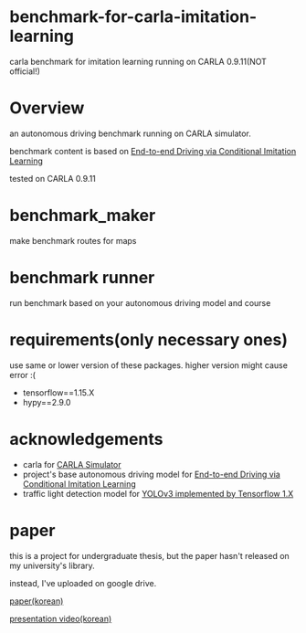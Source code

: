 # benchmark-for-carla-imitation-learning
carla benchmark for imitation learning running on CARLA 0.9.11(NOT official!)


# Overview
an autonomous driving benchmark running on CARLA simulator.

benchmark content is based on [End-to-end Driving via Conditional Imitation Learning
](https://arxiv.org/abs/1710.02410)

tested on CARLA 0.9.11

# benchmark_maker
make benchmark routes for maps

# benchmark runner
run benchmark based on your autonomous driving model and course

# requirements(only necessary ones)
use same or lower version of these packages. higher version might cause error :(
- tensorflow==1.15.X
- hypy==2.9.0

# acknowledgements
- carla for [CARLA Simulator](https://carla.org/)
- project's base autonomous driving model for [End-to-end Driving via Conditional Imitation Learning](https://arxiv.org/abs/1710.02410)
- traffic light detection model for [YOLOv3 implemented by Tensorflow 1.X](https://github.com/YunYang1994/tensorflow-yolov3)

# paper
this is a project for undergraduate thesis, but the paper hasn't released on my university's library.

instead, I've uploaded on google drive.

[paper(korean)](https://drive.google.com/file/d/1Po2KdzNZ0QiEM0sU_TtCc9wesyc2q1hN/view?usp=sharing)

[presentation video(korean)](https://drive.google.com/file/d/13PeE7181RUUNDKQD5I01NV9hP1l8SX2M/view?usp=sharing)
